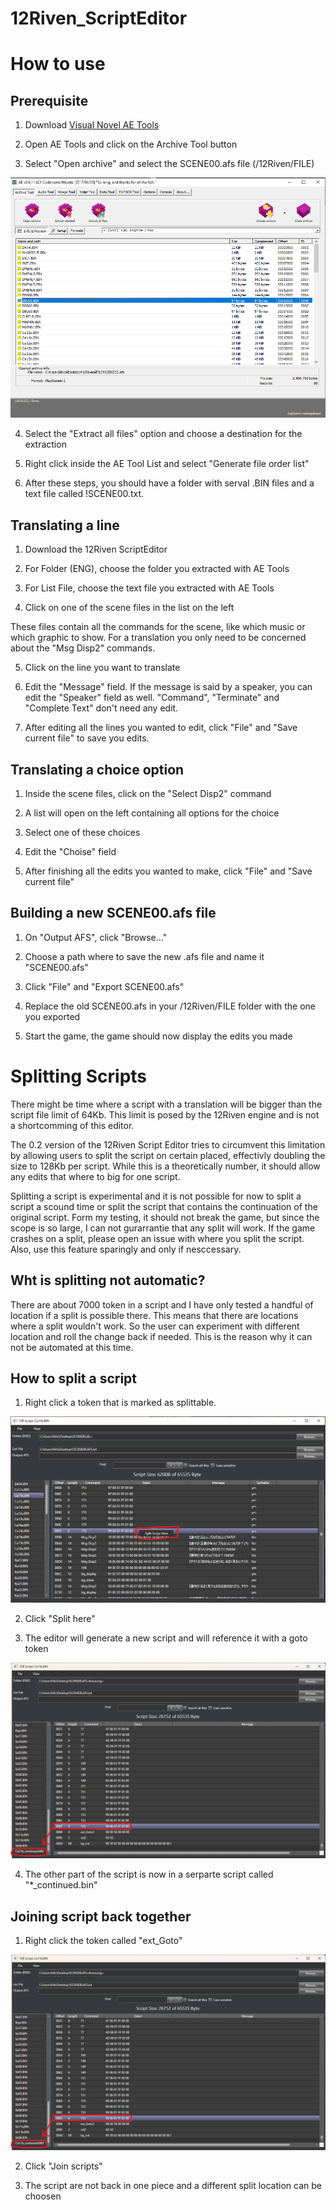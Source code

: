 # 12Riven_ScriptEditor


# How to use


## Prerequisite

1. Download [Visual Novel AE Tools](http://wks.arai-kibou.ru/download/ae/ae_20170405_nosrc.7z)

2. Open AE Tools and click on the Archive Tool button

3. Select "Open archive" and select the SCENE00.afs file (/12Riven/FILE)

![AE Tools](pictures/AETools.PNG)

4. Select the "Extract all files" option and choose a destination for the extraction

5. Right click inside the AE Tool List and select "Generate file order list"

6. After these steps, you should have a folder with serval .BIN files and a text file called !SCENE00.txt.

## Translating a line 

1. Download the 12Riven ScriptEditor

2. For Folder (ENG), choose the folder you extracted with AE Tools

3. For List File, choose the text file you extracted with AE Tools

4. Click on one of the scene files in the list on the left

These files contain all the commands for the scene, like which music or which graphic to show.
For a translation you only need to be concerned about the "Msg Disp2" commands.

5. Click on the line you want to translate

6. Edit the "Message" field. If the message is said by a speaker, you can edit the "Speaker" field as well.
"Command", "Terminate" and "Complete Text" don't need any edit.

7. After editing all the lines you wanted to edit, click "File" and "Save current file" to save you edits.

## Translating a choice option

1. Inside the scene files, click on the "Select Disp2" command

2. A list will open on the left containing all options for the choice

3. Select one of these choices

4. Edit the "Choise" field

5. After finishing all the edits you wanted to make, click "File" and "Save current file"

## Building a new SCENE00.afs file

1. On "Output AFS", click "Browse..."

2. Choose a path where to save the new .afs file and name it "SCENE00.afs"

3. Click "File" and "Export SCENE00.afs"

4. Replace the old SCENE00.afs in your /12Riven/FILE folder with the one you exported

5. Start the game, the game should now display the edits you made

# Splitting Scripts

There might be time where a script with a translation will be bigger than the script file limit of 64Kb. This 
limit is posed by the 12Riven engine and is not a shortcomming of this editor.

The 0.2 version of the 12Riven Script Editor tries to circumvent this limitation by allowing users to split the script
on certain placed, effectivly doubling the size to 128Kb per script. While this is a theoretically number, it should
allow any edits that where to big for one script.

Splitting a script is experimental and it is not possible for now to split a script a scound time or split the script that
contains the continuation of the original script.
Form my testing, it should not break the game, but since the scope is so large, I can not gurarrantie that any split will work.
If the game crashes on a split, please open an issue with where you split the script. Also, use this feature sparingly 
and only if nesccessary.

## Wht is splitting not automatic?

There are about 7000 token in a script and I have only tested a handful of location if a split is possible there.
This means that there are locations where a split wouldn't work. So the user can experiment with different location and
roll the change back if needed. This is the reason why it can not be automated at this time.

## How to split a script

1. Right click a token that is marked as splittable.

![AE Tools](pictures/split_here.png)

2. Click "Split here"

3. The editor will generate a new script and will reference it with a goto token

![AE Tools](pictures/goto_token.png)

4. The other part of the script is now in a serparte script called "*_continued.bin"

## Joining script back together

1. Right click the token called "ext_Goto"

![AE Tools](pictures/goto_token.png)

2. Click "Join scripts"

3. The script are not back in one piece and a different split location can be choosen



